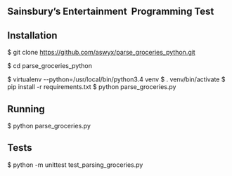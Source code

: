 ## Sainsbury’s Entertainment ­ Programming Test

## Installation
$ git clone https://github.com/aswyx/parse_groceries_python.git

$ cd parse_groceries_python

$ virtualenv --python=/usr/local/bin/python3.4 venv
$ . venv/bin/activate
$ pip install -r requirements.txt
$ python parse_groceries.py

## Running

$ python parse_groceries.py

## Tests
$ python -m unittest test_parsing_groceries.py

